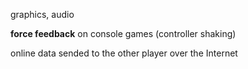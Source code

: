 graphics, audio

**force feedback** on console games (controller shaking)

online data sended to the other player over the Internet

